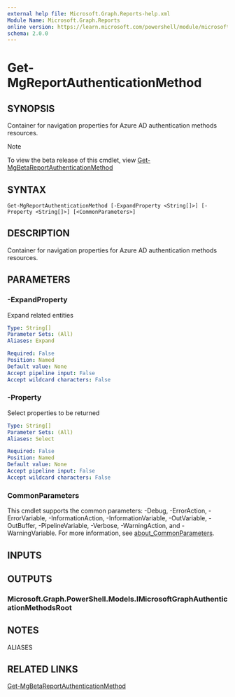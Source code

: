 ```yaml
---
external help file: Microsoft.Graph.Reports-help.xml
Module Name: Microsoft.Graph.Reports
online version: https://learn.microsoft.com/powershell/module/microsoft.graph.reports/get-mgreportauthenticationmethod
schema: 2.0.0
---
```


# Get-MgReportAuthenticationMethod

## SYNOPSIS
Container for navigation properties for Azure AD authentication methods resources.

> [!NOTE]
> To view the beta release of this cmdlet, view [Get-MgBetaReportAuthenticationMethod](/powershell/module/Microsoft.Graph.Beta.Reports/Get-MgBetaReportAuthenticationMethod?view=graph-powershell-beta)

## SYNTAX

```
Get-MgReportAuthenticationMethod [-ExpandProperty <String[]>] [-Property <String[]>] [<CommonParameters>]
```

## DESCRIPTION
Container for navigation properties for Azure AD authentication methods resources.

## PARAMETERS

### -ExpandProperty
Expand related entities

```yaml
Type: String[]
Parameter Sets: (All)
Aliases: Expand

Required: False
Position: Named
Default value: None
Accept pipeline input: False
Accept wildcard characters: False
```

### -Property
Select properties to be returned

```yaml
Type: String[]
Parameter Sets: (All)
Aliases: Select

Required: False
Position: Named
Default value: None
Accept pipeline input: False
Accept wildcard characters: False
```

### CommonParameters
This cmdlet supports the common parameters: -Debug, -ErrorAction, -ErrorVariable, -InformationAction, -InformationVariable, -OutVariable, -OutBuffer, -PipelineVariable, -Verbose, -WarningAction, and -WarningVariable. For more information, see [about_CommonParameters](http://go.microsoft.com/fwlink/?LinkID=113216).

## INPUTS

## OUTPUTS

### Microsoft.Graph.PowerShell.Models.IMicrosoftGraphAuthenticationMethodsRoot
## NOTES

ALIASES

## RELATED LINKS
[Get-MgBetaReportAuthenticationMethod](/powershell/module/Microsoft.Graph.Beta.Reports/Get-MgBetaReportAuthenticationMethod?view=graph-powershell-beta)

